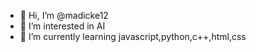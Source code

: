 - 👋 Hi, I’m @madicke12
- 👀 I’m interested in AI
- 🌱 I’m currently learning javascript,python,c++,html,css

<!---
madicke12/madicke12 is a ✨ special ✨ repository because its `README.md` (this file) appears on your GitHub profile.
You can click the Preview link to take a look at your changes.
--->
